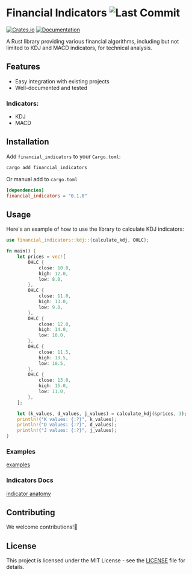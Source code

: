 # Financial Indicators ![Last Commit](https://badgen.net/github/last-commit/rosendolu/financial_indicators?label=🟣%20Updated&labelColor=black&color=448AFF)

[![Crates.io](https://img.shields.io/crates/v/financial_indicators.svg)](https://crates.io/crates/financial_indicators)
[![Documentation](https://docs.rs/financial_indicators/badge.svg)](https://docs.rs/financial_indicators)

A Rust library providing various financial algorithms, including but not limited to KDJ and MACD indicators, for technical analysis.

## Features

- Easy integration with existing projects
- Well-documented and tested

### Indicators:

- KDJ
- MACD

## Installation

Add `financial_indicators` to your `Cargo.toml`:

```sh
cargo add financial_indicators
```

Or manual add to `cargo.toml`

```toml
[dependencies]
financial_indicators = "0.1.0"
```

## Usage

Here's an example of how to use the library to calculate KDJ indicators:

```rust
use financial_indicators::kdj::{calculate_kdj, OHLC};

fn main() {
    let prices = vec![
        OHLC {
            close: 10.0,
            high: 12.0,
            low: 8.0,
        },
        OHLC {
            close: 11.0,
            high: 13.0,
            low: 9.0,
        },
        OHLC {
            close: 12.0,
            high: 14.0,
            low: 10.0,
        },
        OHLC {
            close: 11.5,
            high: 13.5,
            low: 10.5,
        },
        OHLC {
            close: 13.0,
            high: 15.0,
            low: 11.0,
        },
    ];

    let (k_values, d_values, j_values) = calculate_kdj(&prices, 3);
    println!("K values: {:?}", k_values);
    println!("D values: {:?}", d_values);
    println!("J values: {:?}", j_values);
}
```

### Examples

[examples](https://github.com/rosendolu/financial_indicators/tree/main/examples)

### Indicators Docs

[indicator anatomy](https://github.com/rosendolu/financial_indicators/tree/main/docs)

## Contributing

We welcome contributions!👏

## License

This project is licensed under the MIT License - see the [LICENSE](LICENSE) file for details.
